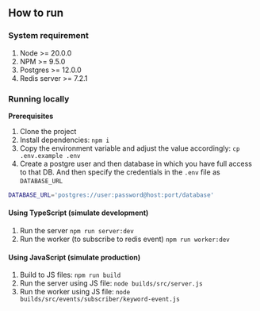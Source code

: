 ## How to run

### System requirement

1. Node >= 20.0.0
2. NPM >= 9.5.0
3. Postgres >= 12.0.0
4. Redis server >= 7.2.1

### Running locally

**Prerequisites**

1. Clone the project
2. Install dependencies: `npm i`
3. Copy the environment variable and adjust the value accordingly: `cp .env.example .env`
4. Create a postgre user and then database in which you have full access to that DB. And then specify the credentials in the `.env` file as `DATABASE_URL`

```bash
DATABASE_URL='postgres://user:password@host:port/database'
```

#### Using TypeScript (simulate development)

1. Run the server `npm run server:dev`
2. Run the worker (to subscribe to redis event) `npm run worker:dev`

#### Using JavaScript (simulate production)

1. Build to JS files: `npm run build`
2. Run the server using JS file: `node builds/src/server.js`
3. Run the worker using JS file: `node builds/src/events/subscriber/keyword-event.js`
